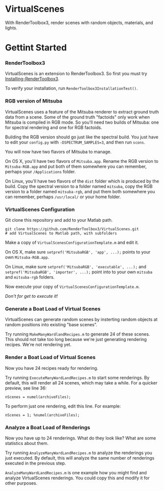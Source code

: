# VirtualScenes
With RenderToolbox3, render scenes with random objects, materials, and lights.

# Gettint Started

### RenderToolbox3
VirtualScenes is an extension to RenderToolbox3.  So first you must try  [Installing-RenderToolbox3](https://github.com/RenderToolbox3/RenderToolbox3/wiki/Installing-RenderToolbox3).

To verify your installation, run `RenderToolbox3InstallationTest()`.

### RGB version of Mitsuba
VirtualScenes uses a feature of the Mitsuba renderer to extract ground truth data from a scene.  Some of the ground truth "factoids" only work when Mitsuba is compiled in RGB mode.  So you'll need two builds of Mitsuba: one for spectral rendering and one for RGB factoids.

Building the RGB version should go just like the spectral build.  You just have to edit your `config.py` with  `-DSPECTRUM_SAMPLES=3`, and then run `scons`.

You will now have two flavors of Mitsuba to manage.

On OS X, you'll have two flavors of `Mitsuba.app`.  Rename the RGB version to `Mitsuba-RGB.app` and put both of them somewhere you can remember, perhaps your `/Applications` folder.

On Linux, you'll have two flavors of the `dist` folder which is produced by the build.  Copy the spectral version to a folder named `mitsuba`, copy the RGB version to a folder named `mitsuba-rgb`, and put them both somewhere you can remember, perhaps `/usr/local/` or your home folder.

### VirtualScenes Configuration
Git clone this repository and add to your Matlab path.
```
git clone https://github.com/RenderToolbox3/VirtualScenes.git
# add VirtualScenes to Matlab path, with subfolders
```

Make a copy of `VirtualScenesConfigurationTemplate.m` and edit it.

On OS X, make sure `setpref('MitsubaRGB', 'app', ...);` points to your own `Mitsuba-RGB.app`.

On Linux, make sure `setpref('MitsubaRGB', 'executable', ...);` and `setpref('MitsubaRGB', 'importer', ...);` point into to your own `mitsuba` and `mitsuba-rgb` folders.

Now execute your copy of `VirtualScenesConfigurationTemplate.m`.

*Don't for get to execute it!*

### Generate a Boat Load of Virtual Scenes
VirtualScenes can generate random scenes by insterting random objects at random positions into existing "base scenes".

Try running `MakeManyWardlandRecipes.m` to generate 24 of these scenes.  This should not take too long because we're just generating rendering recipes.  We're not rendering yet.

### Render a Boat Load of Virtual Scenes
Now you have 24 recipes ready for rendering.

Try running `ExecuteManyWardLandRecipes.m` to start some renderings.  By default, this will render all 24 scenes, which may take a while.  For a quicker preview, see line 36:
```
nScenes = numel(archiveFiles);
```
To perform just one rendering, edit this line.  For example:
```
nScenes = 1; %numel(archiveFiles);
```

### Analyze a Boat Load of Renderings
Now you have up to 24 renderings.  What do they look like?  What are some statistics about them.

Try running `AnalyzeManyWardLandRecipes.m` to analyze the renderings you just executed.  By default, this will analyze the same number of renderings executed in the previous step.

`AnalyzeManyWardLandRecipes.m` is one example how you might find and analyze VirtualScenes renderings.  You could copy this and modify it for other purposes.
